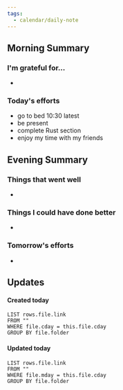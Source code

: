 ```yaml
---
tags:
  - calendar/daily-note
---
```


## Morning Summary

### I'm grateful for...

-

### Today's efforts

- go to bed 10:30 latest
- be present
- complete Rust section
- enjoy my time with my friends

## Evening Summary

### Things that went well

-

### Things I could have done better

-

### Tomorrow's efforts

-

## Updates

#### Created today

```dataview
LIST rows.file.link
FROM ""
WHERE file.cday = this.file.cday
GROUP BY file.folder
```

#### Updated today

```dataview
LIST rows.file.link
FROM ""
WHERE file.mday = this.file.cday
GROUP BY file.folder
```
